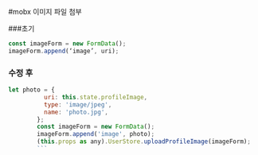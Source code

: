 #mobx 이미지 파일 첨부

###초기

```javascript
const imageForm = new FormData();
imageForm.append(‘image’, uri);
```

### 수정 후

````javascript
let photo = {
          uri: this.state.profileImage,
          type: 'image/jpeg',
          name: 'photo.jpg',
        };
        const imageForm = new FormData();
        imageForm.append('image', photo);
        (this.props as any).UserStore.uploadProfileImage(imageForm);
        ```
````
